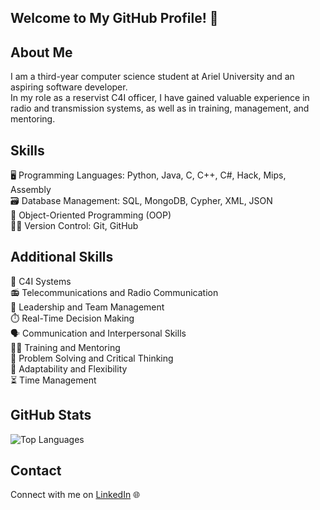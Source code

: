 ## Welcome to My GitHub Profile! 👋

## About Me
I am a third-year computer science student at Ariel University and an aspiring software developer.<br>
In my role as a reservist C4I officer, I have gained valuable experience in radio and transmission systems, as well as in training, management, and mentoring.

## Skills
🖥️ Programming Languages: Python, Java, C, C++, C#, Hack, Mips, Assembly<br>
🗃️ Database Management: SQL, MongoDB, Cypher, XML, JSON<br>
🧩 Object-Oriented Programming (OOP)<br>
🧑‍💻 Version Control: Git, GitHub

## Additional Skills
📡 C4I Systems<br>
📻 Telecommunications and Radio Communication<br>
👥 Leadership and Team Management<br>
⏱️ Real-Time Decision Making<br>
🗣️ Communication and Interpersonal Skills<br>
🧑‍🏫 Training and Mentoring<br>
🧠 Problem Solving and Critical Thinking<br>
🔄 Adaptability and Flexibility<br>
⏳ Time Management<br>

## GitHub Stats
![Top Languages](https://github-readme-stats.vercel.app/api/top-langs/?username=MayRozen&layout=compact&theme=radical&hide_border=false&langs_count=10)

## Contact
Connect with me on [LinkedIn](https://www.linkedin.com/in/may-rozen-4b07bb324?utm_source=share&utm_campaign=share_via&utm_content=profile&utm_medium=ios_app ) 🌐

<!--
**MayRozen/MayRozen** is a ✨ _special_ ✨ repository because its `README.md` (this file) appears on your GitHub profile.

Here are some ideas to get you started:

- 🔭 I’m currently working on ...
- 🌱 I’m currently learning ...
- 👯 I’m looking to collaborate on ...
- 🤔 I’m looking for help with ...
- 💬 Ask me about ...
- 📫 How to reach me: ...
- 😄 Pronouns: ...
- ⚡ Fun fact: ...
-->
